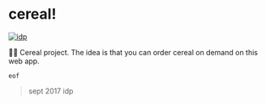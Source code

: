 # cereal!

[![idp](http://igordepaula.com/_res/img/cereal!.gif)](http://cerealstop.com)

🥛🌈 Cereal project. 
The idea is that you can order cereal on demand on this web app.

`eof`
> sept 2017
> idp
